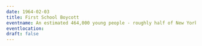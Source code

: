 ```yaml
---
date: 1964-02-03
title: First School Boycott
eventname: An estimated 464,000 young people - roughly half of New York City’s public school students - boycott their school in protest of segregation and inequality. 
eventlocation: 
draft: false
---
```

